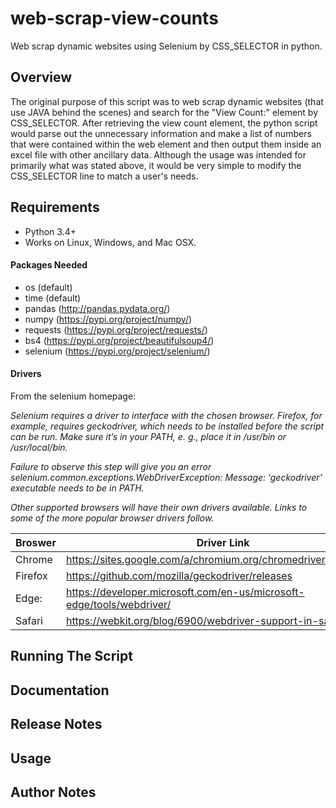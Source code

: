 # web-scrap-view-counts
Web scrap dynamic websites using Selenium by CSS_SELECTOR in python.

## Overview
The original purpose of this script was to web scrap dynamic websites (that use JAVA behind the scenes) and search for the "View Count:" element by CSS_SELECTOR. After retrieving the view count element, the python script would parse out the unnecessary information and make a list of numbers that were contained within the web element and then output them inside an excel file with other ancillary data.
Although the usage was intended for primarily what was stated above, it would be very simple to modify the CSS_SELECTOR line to match a user's needs.

## Requirements
* Python 3.4+
* Works on Linux, Windows, and Mac OSX.

#### Packages Needed
- os (default)
- time (default)
- pandas (http://pandas.pydata.org/)
- numpy (https://pypi.org/project/numpy/)
- requests (https://pypi.org/project/requests/)
- bs4 (https://pypi.org/project/beautifulsoup4/)
- selenium (https://pypi.org/project/selenium/)

#### Drivers 
From the selenium homepage:

*Selenium requires a driver to interface with the chosen browser. Firefox, for example, requires geckodriver, which needs to be installed before the script can be run. Make sure it’s in your PATH, e. g., place it in /usr/bin or /usr/local/bin.*

*Failure to observe this step will give you an error selenium.common.exceptions.WebDriverException: Message: ‘geckodriver’ executable needs to be in PATH.*

*Other supported browsers will have their own drivers available. Links to some of the more popular browser drivers follow.*

Broswer | Driver Link
------------ | -------------
Chrome | https://sites.google.com/a/chromium.org/chromedriver/downloads
Firefox | https://github.com/mozilla/geckodriver/releases
Edge: | https://developer.microsoft.com/en-us/microsoft-edge/tools/webdriver/
Safari | https://webkit.org/blog/6900/webdriver-support-in-safari-10/

## Running The Script

## Documentation

## Release Notes

## Usage

## Author Notes
